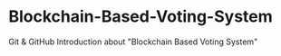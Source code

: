 # Blockchain-Based-Voting-System
Git &amp; GitHub Introduction about "Blockchain Based Voting System"
